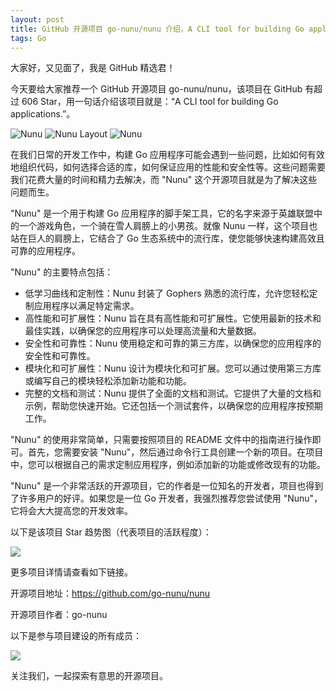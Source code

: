 ```yaml
---
layout: post
title: GitHub 开源项目 go-nunu/nunu 介绍，A CLI tool for building Go applications.
tags: Go
---
```


大家好，又见面了，我是 GitHub 精选君！

今天要给大家推荐一个 GitHub 开源项目 go-nunu/nunu，该项目在 GitHub 有超过 606 Star，用一句话介绍该项目就是：“A CLI tool for building Go applications.”。


![Nunu](https://github.com/go-nunu/nunu/blob/main/.github/assets/banner.png)
![Nunu Layout](https://github.com/go-nunu/nunu/blob/main/.github/assets/layout.png)
![Nunu](https://github.com/go-nunu/nunu/blob/main/.github/assets/screenshot.jpg)







在我们日常的开发工作中，构建 Go 应用程序可能会遇到一些问题，比如如何有效地组织代码，如何选择合适的库，如何保证应用的性能和安全性等。这些问题需要我们花费大量的时间和精力去解决，而 "Nunu" 这个开源项目就是为了解决这些问题而生。

"Nunu" 是一个用于构建 Go 应用程序的脚手架工具，它的名字来源于英雄联盟中的一个游戏角色，一个骑在雪人肩膀上的小男孩。就像 Nunu 一样，这个项目也站在巨人的肩膀上，它结合了 Go 生态系统中的流行库，使您能够快速构建高效且可靠的应用程序。

"Nunu" 的主要特点包括：
- 低学习曲线和定制性：Nunu 封装了 Gophers 熟悉的流行库，允许您轻松定制应用程序以满足特定需求。
- 高性能和可扩展性：Nunu 旨在具有高性能和可扩展性。它使用最新的技术和最佳实践，以确保您的应用程序可以处理高流量和大量数据。
- 安全性和可靠性：Nunu 使用稳定和可靠的第三方库，以确保您的应用程序的安全性和可靠性。
- 模块化和可扩展性：Nunu 设计为模块化和可扩展。您可以通过使用第三方库或编写自己的模块轻松添加新功能和功能。
- 完整的文档和测试：Nunu 提供了全面的文档和测试。它提供了大量的文档和示例，帮助您快速开始。它还包括一个测试套件，以确保您的应用程序按预期工作。

"Nunu" 的使用非常简单，只需要按照项目的 README 文件中的指南进行操作即可。首先，您需要安装 "Nunu"，然后通过命令行工具创建一个新的项目。在项目中，您可以根据自己的需求定制应用程序，例如添加新的功能或修改现有的功能。

"Nunu" 是一个非常活跃的开源项目，它的作者是一位知名的开发者，项目也得到了许多用户的好评。如果您是一位 Go 开发者，我强烈推荐您尝试使用 "Nunu"，它将会大大提高您的开发效率。








以下是该项目 Star 趋势图（代表项目的活跃程度）：

![](https://api.star-history.com/svg?repos=go-nunu/nunu&type=Timeline)

更多项目详情请查看如下链接。

开源项目地址：https://github.com/go-nunu/nunu 

开源项目作者：go-nunu

以下是参与项目建设的所有成员：

![](https://contrib.rocks/image?repo=go-nunu/nunu)

关注我们，一起探索有意思的开源项目。

